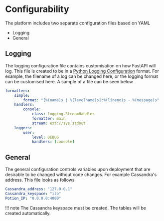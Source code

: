 # Configurability

The platform includes two separate configuration files based on YAML

* Logging
* General

## Logging

The logging configuration file contains customisation on how FastAPI will log. This file is created to be in a <a href="https://docs.python.org/3/library/logging.config.html">Python Logging Configuration</a> format.
For example, the filename of a log can be changed here, or the logging format can be customised here. A sample of a file can be seen below

```yaml
formatters:
    simple:
        format: "[%(name)s | %(levelname)s]:%(lineno)s - %(message)s"
    handlers:
        console:
            class: logging.StreamHandler
            formatter: main
            stream: ext://sys.stdout
    loggers:
        user:
            level: DEBUG
            handlers: [console]
```

## General

The general configuration controls variables upon deployment that are desirable to be changed without code changes. For example Cassandra's address. This file looks as follows

```yaml
Cassandra_address: "127.0.0.1"
Cassandra_keyspace: "ilo"
Potion_IP: "0.0.0.0:4000"
```

!!! note
    The Cassandra keyspace must be created. The tables will be created automatically.